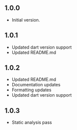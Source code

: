 ## 1.0.0

- Initial version.

## 1.0.1

- Updated dart version support
- Updated README.md


## 1.0.2

- Updated README.md
- Documentation updates
- Formatting updates
- Updated dart version support

## 1.0.3

- Static analysis pass
